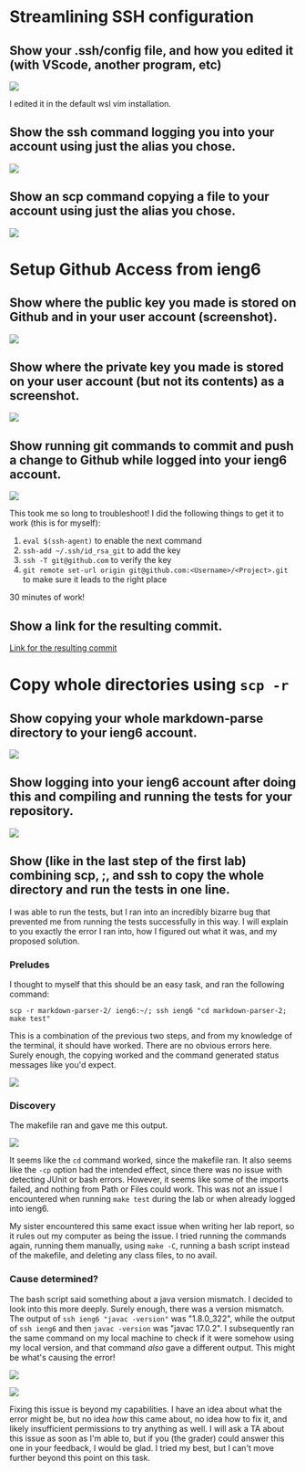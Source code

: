 # Streamlining SSH configuration

## Show your .ssh/config file, and how you edited it (with VScode, another program, etc)

![](ssh_config_screenshot.PNG)

I edited it in the default wsl vim installation.

## Show the ssh command logging you into your account using just the alias you chose.

![](ssh_ieng6.png)

## Show an scp command copying a file to your account using just the alias you chose.

![](scp_demonstration_lr3.png)

# Setup Github Access from ieng6

## Show where the public key you made is stored on Github and in your user account (screenshot).

![](ssh_config_screenshot.PNG)

## Show where the private key you made is stored on your user account (but not its contents) as a screenshot.

![](ssh_private_key_storage.PNG)

## Show running git commands to commit and push a change to Github while logged into your ieng6 account.

![](ssh_git_push.PNG)

This took me so long to troubleshoot! I did the following things to get it to work (this is for myself):

1. `eval $(ssh-agent)` to enable the next command
2. `ssh-add ~/.ssh/id_rsa_git` to add the key
4. `ssh -T git@github.com` to verify the key
3. `git remote set-url origin git@github.com:<Username>/<Project>.git` to make sure it leads to the right place

30 minutes of work!

## Show a link for the resulting commit.

[Link for the resulting commit](https://github.com/YoavGutmanUCSD/markdown-parser-2/commit/a0fbdca24ddb21c5cb9559a7150e24fe840d2efc)


# Copy whole directories using `scp -r`

## Show copying your whole markdown-parse directory to your ieng6 account.

![](scp_r_mdparse.PNG)

## Show logging into your ieng6 account after doing this and compiling and running the tests for your repository.

![](run_tests_ieng6.PNG)

## Show (like in the last step of the first lab) combining scp, ;, and ssh to copy the whole directory and run the tests in one line.

I was able to run the tests, but I ran into an incredibly bizarre bug that prevented me from running the tests successfully in this way. I will explain to you exactly the error I ran into, how I figured out what it was, and my proposed solution.

### Preludes

I thought to myself that this should be an easy task, and ran the following command:

`scp -r markdown-parser-2/ ieng6:~/; ssh ieng6 "cd markdown-parser-2; make test"`

This is a combination of the previous two steps, and from my knowledge of the terminal, it should have worked. There are no obvious errors here. Surely enough, the copying worked and the command generated status messages like you'd expect.

![](SCP_Worked.png)

### Discovery

The makefile ran and gave me this output.

![](BizarreError.png)

It seems like the `cd` command worked, since the makefile ran. It also seems like the `-cp` option had the intended effect, since there was no issue with detecting JUnit or bash errors. However, it seems like some of the imports failed, and nothing from Path or Files could work. This was not an issue I encountered when running `make test` during the lab or when already logged into ieng6.

My sister encountered this same exact issue when writing her lab report, so it rules out my computer as being the issue. I tried running the commands again, running them manually, using `make -C`, running a bash script instead of the makefile, and deleting any class files, to no avail.

### Cause determined?

The bash script said something about a java version mismatch. I decided to look into this more deeply. Surely enough, there was a version mismatch. The output of `ssh ieng6 "javac -version"` was "1.8.0_322", while the output of `ssh ieng6` and then `javac -version` was "javac 17.0.2". I subsequently ran the same command on my local machine to check if it were somehow using my local version, and that command *also* gave a different output.
This might be what's causing the error!

![](DifferentOutputs.png)

![](JavacLocal.png)

Fixing this issue is beyond my capabilities. I have an idea about what the error might be, but no idea *how* this came about, no idea how to fix it, and likely insufficient permissions to try anything as well. I will ask a TA about this issue as soon as I'm able to, but if you (the grader) could answer this one in your feedback, I would be glad. I tried my best, but I can't move further beyond this point on this task.
